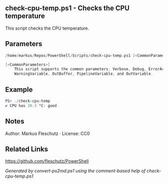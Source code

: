 ## check-cpu-temp.ps1 - Checks the CPU temperature

This script checks the CPU temperature.

## Parameters

```powershell
/home/markus/Repos/PowerShell/Scripts/check-cpu-temp.ps1 [<CommonParameters>]

[<CommonParameters>]
    This script supports the common parameters: Verbose, Debug, ErrorAction, ErrorVariable, WarningAction,
    WarningVariable, OutBuffer, PipelineVariable, and OutVariable.
```

## Example

```powershell
PS> ./check-cpu-temp
✔️ CPU has 30.3 °C: good

```

## Notes

Author: Markus Fleschutz · License: CC0

## Related Links

<https://github.com/fleschutz/PowerShell>

*Generated by convert-ps2md.ps1 using the comment-based help of check-cpu-temp.ps1*

